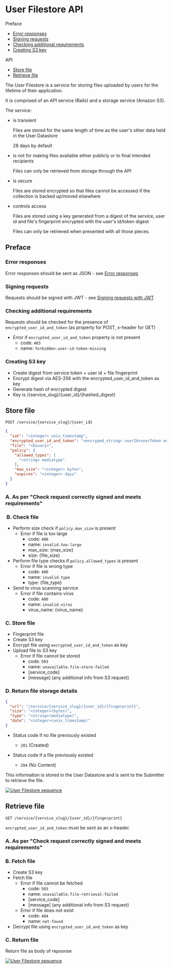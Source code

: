 # User Filestore API

Preface

- [Error responses](#error-responses)
- [Signing requests](#signing-requests)
- [Checking additional requirements](#checking-additional-requirements)
- [Creating S3 key](#creating-s3-key)

API

- [Store file](#store-file)
- [Retrieve file](#retrieve-file)

The User Filestore is a service for storing files uploaded by users for the lifetime of their application.

It is comprised of an API service (Rails) and a storage service (Amazon S3).

The service:

- is transient

  Files are stored for the same length of time as the user's other data held in the User Datastore
  
  28 days by default

- is not for making files available either publicly or to final intended recipients

  Files can only be retrieved from storage through the API 

- is secure

  Files are stored encrypted so that files cannot be accessed if the collection is backed up/moved elsewhere

- controls access

  Files are stored using a key generated from a digest of the service, user id and file's fingerprint encrypted with the user's id/token digest 

  Files can only be retrieved when presented with all those pieces.

## Preface 

### Error responses

Error responses should be sent as JSON - see [Error responses](error-responses.md)

###  Signing requests

Requests should be signed with JWT - see [Signing requests with JWT](request-signing-with-jwt.md)

### Checking additional requirements

Requests should be checked for the presence of `encrypted_user_id_and_token` (as property for POST, x-header for GET)

- Error if `encrypted_user_id_and_token` property is not present
  - code: `403`
  - name: `forbidden.user-id-token-missing`

### Creating S3 key

- Create digest from service token + user id + file fingerprint
- Encrypt digest via AES-256 with the encrypted_user_id_and_token as key
- Generate hash of encrypted digest
- Key is /{service_slug}/{user_id}/{hashed_digest}

## Store file

`POST /service/{service_slug}/{user_id}`

```json
{
  "iat": "<integer> unix_timestamp",
  "encrypted_user_id_and_token": "<encryped_string> userId+userToken encrypted via AES-256 with the serviceToken as the key",
  "file": "<binary>",
  "policy": {
    "allowed_types": [
      "<string> mediatype"
    ],
    "max_size": "<integer> bytes",
    "expires": "<integer> days"
  }
}
```

###  A. As per "Check request correctly signed and meets requirements"

###  B. Check file

- Perform size check if `policy.max_size` is present
  - Error if file is too large
    - code: `400`
    - name: `invalid.too-large`
    - max_size: {max_size}
    - size: {file_size}
- Perform file type checks if `policy.allowed_types` is present
  - Error if file is wrong type
    - code: `400`
    - name: `invalid.type`
    - type: {file_type}
- Send to virus scanning service
  - Error if file contains virus
    - code: `400`
    - name: `invalid.virus`
    - virus_name: {virus_name}

###  C. Store file

- Fingerprint file
- Create S3 key
- Encrypt file using `encrypted_user_id_and_token` as key
- Upload file to S3 key
  - Error if file cannot be stored
    - code: `503`
    - name: `unavailable.file-store-failed`
    - [service_code]
    - [message] (any additional info from S3 request)

### D. Return file storage details

```json
{
  "url": "/service/{service_slug}/{user_id}/{fingerprint}",
  "size": "<integer>(bytes)",
  "type": "<string>(mediatype)",
  "date": "<integer>(unix_timestamp)"
}
```

- Status code if no file previously existed 
  - `201` (Created)

- Status code if a file previously existed 
  - `204` (No Content)

This information is stored in the User Datastore and is sent to the Submitter to retrieve the file.

[![User Filestore sequence](images/user-filestore--store.png)](images/user-filestore--store.svg)

## Retrieve file

`GET /service/{service_slug}/{user_id}/{fingerprint}`

`encrypted_user_id_and_token` must be sent as an x-header.

###  A. As per "Check request correctly signed and meets requirements"

###  B. Fetch file

- Create S3 key
- Fetch file
  - Error if file cannot be fetched
    - code: `503`
    - name: `unavailable.file-retrieval-failed`
    - [service_code]
    - [message] (any additional info from S3 request)
  - Error if file does not exist
    - code: `404`
    - name: `not-found`
- Decrypt file using `encrypted_user_id_and_token` as key

### C. Return file

Return file as body of repsonse

[![User Filestore sequence](images/user-filestore--retrieve.png)](images/user-filestore--retrieve.svg)
